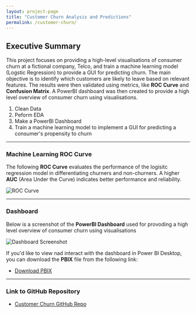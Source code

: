 ```yaml
---
layout: project-page
title: "Customer Churn Analysis and Predictions"
permalink: /customer-churn/
---
```




## Executive Summary
This project focuses on providing a high-level visualisations of consumer churn at a fictional company, Telco, and train a machine learning model (Logstic Regression) to provide a GUI for predicting churn.
The main objective is to identify which customers are likely to leave based on relevant features. The results were then validated using metrics, like **ROC Curve** and **Confusion Matrix**.
A PowerBI dashboard was then created to provide a high level overview of consumer churn using visualisations. 

1. Clean Data
2. Peform EDA
3. Make a PowerBI Dashboard
4. Train a machine learning model to implement a GUI for predicting a consumer's propensity to churn

---

### Machine Learning ROC Curve 

The following **ROC Curve** evaluates the performance of the logisitc regression model in differentiating churners and non-churners. A higher **AUC** (Area Under the Curve) indicates better performance and reliability.

![ROC Curve](#)

---

### Dashboard

Below is a screenshot of the **PowerBI Dashboard** used for provoding a high level overview of consumer churn using visualisations 

![Dashboard Screenshot](#)


If you'd like to view nad interact with the dashboard in Power BI Desktop, you can download the **PBIX** file from the following link:

- [Download PBIX](https://github.com/AyoubGutin/Customer-Churn/blob/main/CustomerChurnReport.pbix)


---

### Link to GitHub Repository
- [Customer Churn GitHub Repo](https://github.com/AyoubGutin/Customer-Churn)
